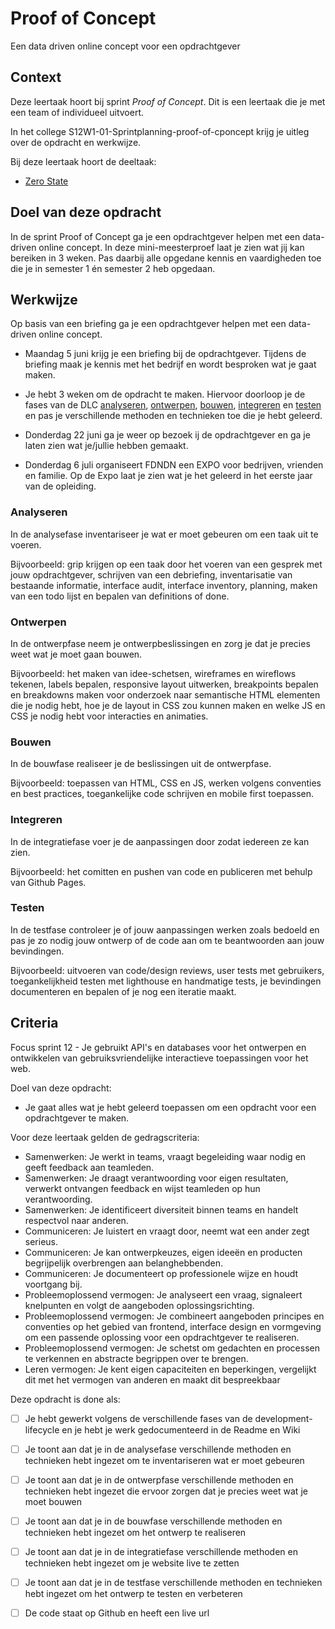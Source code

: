 # Proof of Concept

Een data driven online concept voor een opdrachtgever

## Context
Deze leertaak hoort bij sprint _Proof of Concept_. Dit is een leertaak die je met een team of individueel uitvoert.

In het college S12W1-01-Sprintplanning-proof-of-cponcept krijg je uitleg over de opdracht en werkwijze.

Bij deze leertaak hoort de deeltaak:
- [Zero State](https://github.com/fdnd-task/zero-state)


## Doel van deze opdracht

In de sprint Proof of Concept ga je een opdrachtgever helpen met een data-driven online concept. In deze mini-meesterproef laat je zien wat jij kan bereiken in 3 weken. Pas daarbij alle opgedane kennis en vaardigheden toe die je in semester 1 én semester 2 heb opgedaan.


## Werkwijze

Op basis van een briefing ga je een opdrachtgever helpen met een data-driven online concept.


* Maandag 5 juni krijg je een briefing bij de opdrachtgever. Tijdens de briefing maak je kennis met het bedrijf en wordt besproken wat je gaat maken. 

* Je hebt 3 weken om de opdracht te maken. Hiervoor doorloop je de fases van de DLC [analyseren](#analyseren), [ontwerpen](#ontwerpen), [bouwen](#bouwen), [integreren](#integreren) en [testen](#testen) en pas je verschillende methoden en technieken toe die je hebt geleerd.  

* Donderdag 22 juni ga je weer op bezoek ij de opdrachtgever en ga je laten zien wat je/jullie hebben gemaakt.

* Donderdag 6 juli organiseert FDNDN een EXPO voor bedrijven, vrienden en familie. Op de Expo laat je zien wat je het geleerd in het eerste jaar van de opleiding. 


### Analyseren
In de analysefase inventariseer je wat er moet gebeuren om een taak uit te voeren. 

Bijvoorbeeld: grip krijgen op een taak door het voeren van een gesprek met jouw opdrachtgever, schrijven van een debriefing, inventarisatie van bestaande informatie, interface audit, interface inventory, planning, maken van een todo lijst en bepalen van definitions of done.


### Ontwerpen
In de ontwerpfase neem je ontwerpbeslissingen en zorg je dat je precies weet wat je moet gaan bouwen. 

Bijvoorbeeld: het maken van idee-schetsen, wireframes en wireflows tekenen, labels bepalen, responsive layout uitwerken, breakpoints bepalen en breakdowns maken voor onderzoek naar semantische HTML elementen die je nodig hebt, hoe je de layout in CSS zou kunnen maken en welke JS en CSS je nodig hebt voor interacties en animaties.

### Bouwen
In de bouwfase realiseer je de beslissingen uit de ontwerpfase. 

Bijvoorbeeld: toepassen van HTML, CSS en JS, werken volgens conventies en best practices, toegankelijke code schrijven en mobile first toepassen.


### Integreren
In de integratiefase voer je de aanpassingen door zodat iedereen ze kan zien. 

Bijvoorbeeld: het comitten en pushen van code en publiceren met behulp van Github Pages.

### Testen
In de testfase controleer je of jouw aanpassingen werken zoals bedoeld en pas je zo nodig jouw ontwerp of de code aan om te beantwoorden aan jouw bevindingen. 

Bijvoorbeeld: uitvoeren van code/design reviews, user tests met gebruikers, toegankelijkheid testen met lighthouse en handmatige tests, je bevindingen documenteren en bepalen of je nog een iteratie maakt.

## Criteria

Focus sprint 12 - Je gebruikt API's en databases voor het ontwerpen en ontwikkelen van gebruiksvriendelijke interactieve toepassingen voor het web.

Doel van deze opdracht:
* Je gaat alles wat je hebt geleerd toepassen om een opdracht voor een opdrachtgever te maken.

Voor deze leertaak gelden de gedragscriteria: 
* Samenwerken: Je werkt in teams, vraagt begeleiding waar nodig en geeft feedback aan teamleden.
* Samenwerken: Je draagt verantwoording voor eigen resultaten, verwerkt ontvangen feedback en wijst teamleden op hun verantwoording.
* Samenwerken: Je identificeert diversiteit binnen teams en handelt respectvol naar anderen.
* Communiceren: Je luistert en vraagt door, neemt wat een ander zegt serieus.
* Communiceren: Je kan ontwerpkeuzes, eigen ideeën en producten begrijpelijk overbrengen aan belanghebbenden.
* Communiceren: Je documenteert op professionele wijze en houdt voortgang bij.
* Probleemoplossend vermogen: Je analyseert een vraag, signaleert knelpunten en volgt de aangeboden oplossingsrichting.
* Probleemoplossend vermogen: Je combineert aangeboden principes en conventies op het gebied van frontend, interface design en vormgeving om een passende oplossing voor een opdrachtgever te realiseren.
* Probleemoplossend vermogen:  Je schetst om gedachten en processen te verkennen en abstracte begrippen over te brengen.
* Leren vermogen: Je kent eigen capaciteiten en beperkingen, vergelijkt dit met het vermogen van anderen en maakt dit bespreekbaar


Deze opdracht is done als:
- [ ] Je hebt gewerkt volgens de verschillende fases van de development-lifecycle en je hebt je werk gedocumenteerd in de Readme en Wiki
- [ ] Je toont aan dat je in de analysefase verschillende methoden en technieken hebt ingezet om te inventariseren wat er moet gebeuren
- [ ] Je toont aan dat je in de ontwerpfase verschillende methoden en technieken hebt ingezet die ervoor zorgen dat je precies weet wat je moet bouwen
- [ ] Je toont aan dat je in de bouwfase verschillende methoden en technieken hebt ingezet om het ontwerp te realiseren
- [ ] Je toont aan dat je in de integratiefase verschillende methoden en technieken hebt ingezet om je website live te zetten
- [ ] Je toont aan dat je in de testfase verschillende methoden en technieken hebt ingezet om het ontwerp te testen en verbeteren
- [ ] De code staat op Github en heeft een live url

